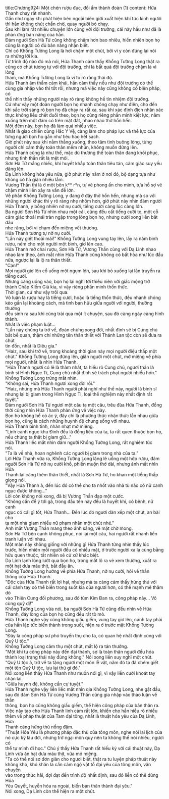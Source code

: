 title:Chương924: Một chén rượu đục, đối ẩm thành đoàn (1)
content:
Hứa Thanh chạy rất nhanh.<br>Gần như ngay khi phát hiện bên ngoài biên giới xuất hiện khí tức kinh người<br>thì hắn không chút chần chờ, quay người bỏ chạy.<br>Sau khi làm rất nhiều chuyện lớn cùng với đội trưởng, cái này hầu như đã là<br>phản ứng bản năng của hắn.<br>Đám người Sơn Hà Tử cũng không chậm hơn bao nhiêu, hiển nhiên bọn họ<br>cũng là người có đủ bản năng nhận biết.<br>Chỉ có Khổng Tường Long là hơi chậm một chút, bởi vì y còn đứng lại nói<br>ra những lời kia.<br>Từ trình độ nào đó mà nói, Hứa Thanh cảm thấy Khổng Tường Long thật ra<br>cũng có chút tương tự với đội trưởng, chỉ là bất quá đội trưởng chậm là vì lòng<br>tham, mà Khổng Tường Long là vì tỏ rõ ràng thái độ.<br>Hứa Thanh âm thầm cảm khái, hắn cảm thấy nếu như đội trưởng có thể<br>cùng gia nhập vào thì tốt rồi, nhưng mà việc này cũng không có biện pháp, có<br>thể nhìn thấy những người này rõ ràng không hề tín nhiệm đội trưởng.<br>Cứ như vậy một đoàn người bọn họ nhanh chóng chạy như điên, cho đến<br>khi sắc trời sáng rõ bọn họ đã chạy ra rất xa, sau khi xác định địch nhân xác<br>thực không liều chết đuổi theo, bọn họ cũng riêng phần mình kiệt lực, nằm<br>xuống trên một đám cỏ trên mặt đất, nhao nhao thở hổn hển.<br>Một đêm này, bọn họ đã làm quá nhiều việc.<br>Nhất là giao chiến cùng Hắc Y Vệ, càng làm cho pháp lực và thể lực của<br>từng người bọn họ gần như tiêu hao hết sạch.<br>Giờ phút này sau khi nằm thẳng xuống, theo tâm tình buông lỏng, từng<br>người chỉ cảm thấy toàn thân mềm nhũn, không muốn đứng lên.<br>Hứa Thanh cũng là như thế, mặc dù thương thế toàn thân đang khôi phục,<br>nhưng tinh thần rất là mệt mỏi.<br>Sơn Hà Tử mắng nhiếc, khí huyết khắp toàn thân tiêu tán, cảm giác suy yếu<br>dâng lên.<br>Dạ Linh không hóa yêu nữa, giờ phút này nằm ở nơi đó, bộ dạng tựa như<br>không có hả giận nhiều lắm.<br>Vương Thần thì là ở một bên k** r*n, tự vẽ phong ấn cho mình, tựa hồ sợ vẽ<br>chậm mình liền xảy ra vấn đề lớn.<br>Về phần Khổng Tường Long, y đang ở đây thở hổn hển, nhưng mà so với<br>những người khác thì y rõ ràng nhẹ nhõm hơn, giờ phút này nhìn đám người<br>Hứa Thanh, y bỗng nhiên nở nụ cười, tiếng cười càng lúc càng lớn.<br>Ba người Sơn Hà Tử nhìn nhau một cái, cũng đều cất tiếng cười to, một cỗ<br>cảm giác thoải mái tràn ngập trong lòng bọn họ, nhưng cười xong liền bắt đầu<br>nhe răng, bởi vị chạm đến miệng vết thương.<br>Hứa Thanh tương tự nở nụ cười.<br>"Lần này giết thoải mái!" Khổng Tường Long vung tay lên, lấy ra năm bình<br>rượu, ném cho một người một bình, giơ lên cao.<br>Hứa Thanh mở chai rượu, Sơn Hà Tử, Vương Thần cùng với Dạ Linh nhao<br>nhao làm theo, ánh mắt nhìn Hứa Thanh cũng không có bất hòa như lúc đầu<br>nữa, ngược lại là lộ ra thân thiết.<br>"Cạn!"<br>Mọi người giơ lên cổ uống một ngụm lớn, sau khi bỏ xuống lại lần truyền ra<br>tiếng cười.<br>Nhưng càng uống vào, bọn họ lại nghĩ tới thiếu niên với giấc mộng trở<br>thành Chấp Kiếm Giả kia, vì vậy riêng phần mình thổn thức.<br>Thời gian, cứ như vậy trôi qua.<br>Vô luận là rượu hay là tiếng cười, hoặc là tiếng thổn thức, đều nhanh chóng<br>kéo gần lại khoảng cách, mà tình bạn hữu giữa người với người, thường thường<br>đều sinh ra sau khi cùng trải qua một ít chuyện, sau đó càng ngày càng hình<br>thành.<br>Nhất là việc phạm luật...<br>"Lần này chúng ta trở về, đoán chừng xong đời, nhất định sẽ bị Cung chủ<br>bắt bế quan, thậm chí những tên thân thiết với Thánh Lan tộc còn sẽ đưa ra chút<br>tin đồn, nhất là Diêu gia."<br>"Haiz, sau khi trở về, trong khoảng thời gian này mọi người điệu thấp một<br>chút." Khổng Tường Long đứng lên, giãn người một chút, mở miệng về phía<br>mọi người, nhất là nhìn Hứa Thanh.<br>"Hứa Thanh ngươi có lẽ là thảm nhất, ta hiểu rõ Cung chủ, ngươi thân là<br>binh sĩ Hình Ngục Ti, Cung chủ nhất định sẽ trách phạt ngươi nhiều hơn."<br>Khổng Tường Long trừng mắt nhìn.<br>"Không sai, Hứa Thanh ngươi xong đời rồi."<br>"Haiz, nhưng mà Hứa Thanh ngươi phải nghĩ như thế này, ngươi là binh sĩ<br>nhưng lại bị giam trong Hình Ngục Ti, loại thể nghiệm này nhất định rất tuyệt."<br>Đám người Sơn Hà Tử ngươi một câu ta một câu, trêu đùa Hứa Thanh, đồng<br>thời cũng nhìn Hứa Thanh phản ứng về việc này.<br>Bọn họ không hề có ác ý, đây chỉ là phương thức nhận thức lẫn nhau giữa<br>bọn họ, cũng là cách những huynh đệ chung sống với nhau.<br>Hứa Thanh bình tĩnh, nhàn nhạt mở miệng.<br>"Lính canh ngục khu Đinh đều là đồng liêu của ta, ta rất quen thuộc bọn họ,<br>nếu chúng ta thật bị giam giữ..."<br>Hứa Thanh liếc mắt nhìn đám người Khổng Tường Long, rất nghiêm túc<br>nói.<br>"Ta là về nhà, hoan nghênh các ngươi bị giam trong nhà của ta."<br>Lời Hứa Thanh vừa ra, Khổng Tường Long lặng lẽ uống một hớp rượu, đám<br>người Sơn Hà Tử nở nụ cười khổ, phiền muộn thở dài, nhưng ánh mắt nhìn Hứa<br>Thanh lại càng thêm thân thiết, nhất là Sơn Hà Tử, ho khan một tiếng thấp<br>giọng nói.<br>"Vậy Hứa Thanh à, đến lúc đó có thể cho ta nhốt vào nhà tù nào có nữ canh<br>ngục được không..."<br>Lời còn không nói xong, đã bị Vương Thần đạp một cước.<br>"Không cần để ý tới gã, trong đầu tên này đều là huyết khí, có bệnh, nữ canh<br>ngục có cái gì tốt, Hứa Thanh... Đến lúc đó ngươi dàn xếp một chút, an bài cho<br>ta một nhà giam nhiều nữ phạm nhân một chút nhé."<br>Ánh mắt Vương Thần mang theo ánh sáng, vẻ mặt chờ mong.<br>Sơn Hà Tử bên cạnh không phục, nói lại một câu, hai người rất nhanh liền<br>tranh luận với nhau.<br>Một màn này không giống với những gì Hứa Thanh từng nhìn thấy lúc<br>trước, hiển nhiên mỗi người đều có nhiều mặt, ở trước người xa lạ cùng bằng<br>hữu quen thuộc, tất nhiên sẽ cử xử khác biệt.<br>Dạ Linh lạnh lùng lướt qua bọn họ, trong mắt lộ ra vẻ xem thường, xuất ra<br>một hạt dưa máu thịt, bắt đầu ăn.<br>Khổng Tường Long hướng về phía Hứa Thanh, nở nụ cười, hỏi về thần<br>thông của Hứa Thanh.<br>"Độc của Hứa Thanh rất lợi hại, nhưng mà ta càng cảm thấy hứng thú với<br>cái cánh tay có thể biến trong suốt kia của ngươi hơn, có thế mạnh mẽ thăm dò<br>vào Thiên Cung đối phương, sau đó túm Kim Đan ra, công pháp này... Vô<br>cùng quỷ dị!"<br>Khổng Tường Long vừa nói, ba người Sơn Hà Tử cũng đều nhìn về Hứa<br>Thanh, đáy lòng của bọn họ cũng đều rất tò mò.<br>Hứa Thanh nghe vậy cũng không giấu giếm, vung tay giơ lên, cánh tay phải<br>của hắn lập tức biến thành trong suốt, hiện ra ở trước mặt Khổng Tường Long.<br>"Đây là công pháp sư phó truyền thụ cho ta, có quan hệ nhất định cùng với<br>Quỷ U tộc."<br>Khổng Tường Long cảm thụ một chút, mắt lộ ra tán thưởng.<br>"Một khi tu công pháp này đến đại thành, sợ là toàn thân ngươi đều hóa<br>thành loại trạng thái này đúng không." Nói xong liền suy nghĩ một chút.<br>"Quỷ U tộc à, trở về ta tặng ngươi một món lễ vật, năm đó ta đã chém giết<br>một tên Quỷ U tộc, lưu lại thứ gì đó."<br>Nói xong liền thấy Hứa Thanh như muốn nói gì, vì vậy liền cười khoát tay<br>chặn lại.<br>"Giữa huynh đệ, không cần cự tuyệt."<br>Hứa Thanh nghe vậy liền liếc mắt nhìn qia Khổng Tường Long, nhẹ gật đầu,<br>sau đó đám Sơn Hà Tử cùng Vương Thần cũng gia nhập vào thảo luận về thần<br>thông, bọn họ cũng không giấu giếm, thể hiện công pháp của bản thân ra.<br>Việc này tạo cho Hứa Thanh linh cảm rất lớn, khiến cho hắn hiểu rõ nhiều<br>thêm về pháp thuật của Tam đại tông, nhất là thuật hóa yêu của Dạ Linh, Hứa<br>Thanh càng hứng thú nồng đậm.<br>"Thuật Hóa Yêu là phương pháp đặc thù của tông môn, nghe nói lai lịch của<br>nó cực kỳ lâu đời, nhưng trở ngại môn quy nên ta không thể nói nhiều, ngươi có<br>thể tự mình đi học." Chú ý thấy Hứa Thanh rất hiếu kỳ với cái thuật này, Dạ<br>Linh vừa ăn hạt dưa máu thịt, vừa mở miệng.<br>"Ta có thể nói sơ đơn giản cho ngươi biết, thật ra tu luyện pháp thuật này<br>không khó, khó khăn là cần cảm ngộ vật tổ đại yêu của tông môn, vận chuyển<br>vào trong thức hải, đợi đạt đến trình độ nhất định, sau đó liền có thể dùng Hóa<br>Yêu Quyết, huyễn hóa ra ngoài, biến bản thân thành đại yêu."<br>Nói xong, Dạ Linh còn thể hiện ra một chút.